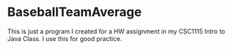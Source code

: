 # BaseballTeamAverage
This is just a program I created for a HW assignment in my CSC1115 Intro to Java Class. I use this for good practice.
